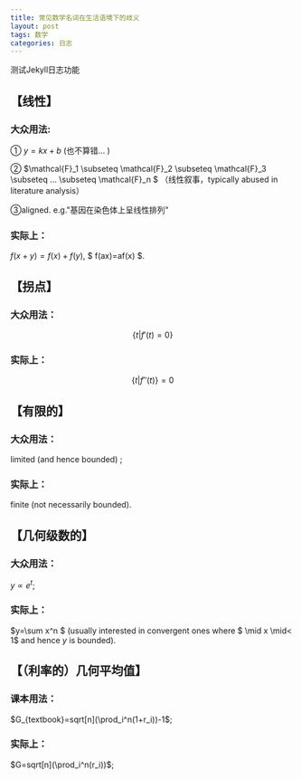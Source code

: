 ```yaml
---
title: 常见数学名词在生活语境下的歧义
layout: post
tags: 数学
categories: 日志
---
```


测试Jekyll日志功能

## 【线性】

### 大众用法:

① $y=kx+b$
(也不算错… )

② $\mathcal{F}_1 \subseteq \mathcal{F}_2 \subseteq \mathcal{F}_3 \subseteq ... \subseteq \mathcal{F}_n $ （线性叙事，typically abused in literature analysis）

③aligned. e.g."基因在染色体上呈线性排列"

### 实际上：

$f(x+y)=f(x)+f(y)$,
$ f(ax)=af(x) $.

## 【拐点】

### 大众用法：

$$\{t|f'(t)=0\}$$

### 实际上：

$$\{t|f''(t)\}=0$$

## 【有限的】

###  大众用法：

limited (and hence bounded) ;

###   实际上：

finite (not necessarily bounded). 

## 【几何级数的】

###   大众用法：

$y∝e^t$; 

###  实际上：

$y=\sum x^n $ (usually interested in convergent ones where $ \mid x \mid< 1$ and hence $y$ is bounded).

## 【（利率的）几何平均值】

###   课本用法：

$G_{textbook}=sqrt[n](\prod_i^n(1+r_i))-1$; 

###  实际上：

$G=sqrt[n](\prod_i^n(r_i))$; 

 

